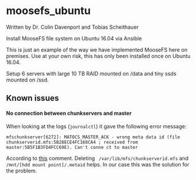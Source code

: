 # moosefs_ubuntu

Written by Dr. Colin Davenport and Tobias Scheithauer

Install MooseFS file system on Ubuntu 16.04 via Ansible

This is just an example of the way we have implemented MooseFS here on premises. Use at your own risk, this has only been installed once on Ubuntu 16.04.

Setup 6 servers with large 10 TB RAID mounted on /data and tiny ssds mounted on /ssd.

## Known issues

#### No connection between chunkservers and master
When looking at the logs (`journalctl`) it gave the following error message:
```
mfschunkserver[6272]: MATOCS_MASTER_ACK - wrong meta data id (file chunkserverid.mfs:5B28ECE4FC168CA4 ; received from master:5B5F1B3FD4FCC69E). Can't conne ct to master
```
According to [this](https://github.com/moosefs/moosefs/issues/74#issuecomment-333080324) comment. Deleting ` /var/lib/mfs/chunkserverid.mfs` and `/mnt/[hdd mount point]/.metaid` helps. In our case this was the solution for the problem.
